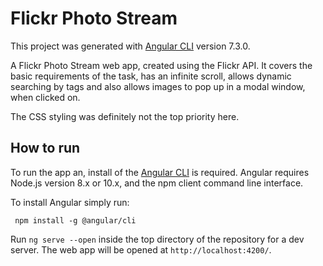 # Flickr Photo Stream

This project was generated with [Angular CLI](https://github.com/angular/angular-cli) version 7.3.0.

A Flickr Photo Stream web app, created using the Flickr API.
It covers the basic requirements of the task, has an infinite scroll, allows dynamic searching by tags and also allows images to pop up in a modal window, when clicked on.

The CSS styling was definitely not the top priority here.


## How to run

To run the app an, install of the [Angular CLI](https://angular.io/guide/quickstart#prerequisites) is required. Angular requires Node.js version 8.x or 10.x, and the npm client command line interface.

To install Angular simply run:
```
 npm install -g @angular/cli
```

Run `ng serve --open` inside the top directory of the repository for a dev server. The web app will be opened at `http://localhost:4200/`.
